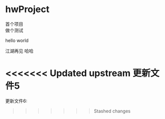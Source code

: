 # hwProject
首个项目  
做个测试  

hello world

江湖再见 哈哈  

<<<<<<< Updated upstream
更新文件5
=======
更新文件6:
>>>>>>> Stashed changes
